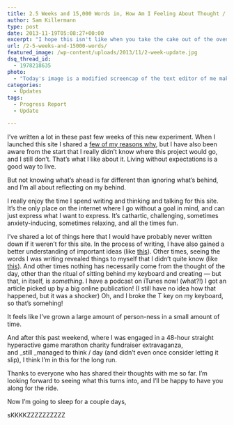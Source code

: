 ```yaml
---
title: 2.5 Weeks and 15,000 Words in, How Am I Feeling About Thought / Day?
author: Sam Killermann
type: post
date: 2013-11-19T05:08:27+00:00
excerpt: "I hope this isn't like when you take the cake out of the oven too early and don't have a toothpick and try to test if it's done with a knife and just end up stabbing your cake to death."
url: /2-5-weeks-and-15000-words/
featured_image: /wp-content/uploads/2013/11/2-week-update.jpg
dsq_thread_id:
  - 1978218635
photo:
  - "Today's image is a modified screencap of the text editor of me making this post. Like <em>Inception</em>, but Wordpress."
categories:
  - Updates
tags:
  - Progress Report
  - Update

---
```

I&#8217;ve written a lot in these past few weeks of this new experiment. When I launched this site I shared a [few of my reasons why][1], but I have also been aware from the start that I really didn&#8217;t know where this project would go, and I still don&#8217;t. That&#8217;s what I like about it. Living without expectations is a good way to live.

But not knowing what&#8217;s ahead is far different than ignoring what&#8217;s behind, and I&#8217;m all about reflecting on my behind.

I really enjoy the time I spend writing and thinking and talking for this site. It&#8217;s the only place on the internet where I go without a goal in mind, and can just express what I want to express. It&#8217;s cathartic, challenging, sometimes anxiety-inducing, sometimes relaxing, and all the times fun.

I&#8217;ve shared a lot of things here that I would have probably never written down if it weren&#8217;t for this site. In the process of writing, I have also gained a better understanding of important ideas (like [this][2]). Other times, seeing the words I was writing revealed things to myself that I didn&#8217;t quite know (like [this][3]). And other times nothing has necessarily come from the thought of the day, other than the ritual of sitting behind my keyboard and creating &#8212; but that, in itself, is _something_. I have a podcast on iTunes now! (what?!) I got an article picked up by a big online publication! (I still have no idea how that happened, but it was a shocker) Oh, and I broke the T key on my keyboard, so that&#8217;s somehing!

It feels like I&#8217;ve grown a large amount of person-ness in a small amount of time.

And after this past weekend, where I was engaged in a 48-hour straight hyperactive game marathon charity fundraiser extravaganza, and _still _managed to think / day (and didn&#8217;t even once consider letting it slip), I think I&#8217;m in this for the long run.

Thanks to everyone who has shared their thoughts with me so far. I&#8217;m looking forward to seeing what this turns into, and I&#8217;ll be happy to have you along for the ride.

Now I&#8217;m going to sleep for a couple days,

sKKKKZZZZZZZZZZ

 [1]: http://samkillermann.wpengine.com/welcome/ "Welcome to Sam Killermann’s Thought / Day"
 [2]: http://samkillermann.wpengine.com/us-vs-them/ "Making a Bigger “Us” and a Smaller “Them”"
 [3]: http://samkillermann.wpengine.com/hiding-behind-a-keyboard/ "Hiding Behind a Keyboard: The Terror of the Unknown"